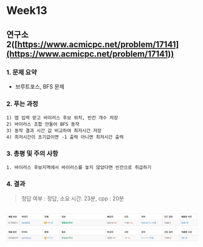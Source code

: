 # Week13

## 연구소2([https://www.acmicpc.net/problem/17141](https://www.acmicpc.net/problem/17141))

### 1. 문제 요약

- 브루트포스, BFS 문제

### 2. 푸는 과정

```
1) 맵 입력 받고 바이러스 후보 위치, 빈칸 개수 저장
2) 바이러스 조합 만들어 BFS 동작
3) 동작 결과 시간 값 비교하여 최저시간 저장
4) 최저시간이 초기값이면 -1 출력 아니면 최저시간 출력
```

### 3. 총평 및 주의 사항

```
1. 바이러스 후보지역에서 바이러스를 놓지 않았다면 빈칸으로 취급하기
```

### 4. 결과

> 정답 여부 : 정답,    소요 시간: 23분, cpp : 20분
> 

![Week13.PNG](../img/python/Week13.PNG)
![Week13.PNG](../img/cpp/Week13.PNG)
---
